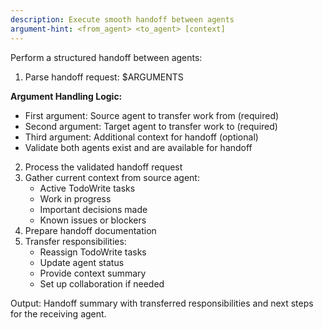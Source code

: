 ```yaml
---
description: Execute smooth handoff between agents
argument-hint: <from_agent> <to_agent> [context]
---
```


Perform a structured handoff between agents:

1. Parse handoff request: $ARGUMENTS

**Argument Handling Logic:**
- First argument: Source agent to transfer work from (required)
- Second argument: Target agent to transfer work to (required)
- Third argument: Additional context for handoff (optional)
- Validate both agents exist and are available for handoff
2. Process the validated handoff request
3. Gather current context from source agent:
   - Active TodoWrite tasks
   - Work in progress
   - Important decisions made
   - Known issues or blockers
4. Prepare handoff documentation
5. Transfer responsibilities:
   - Reassign TodoWrite tasks
   - Update agent status
   - Provide context summary
   - Set up collaboration if needed

Output: Handoff summary with transferred responsibilities and next steps for the receiving agent.